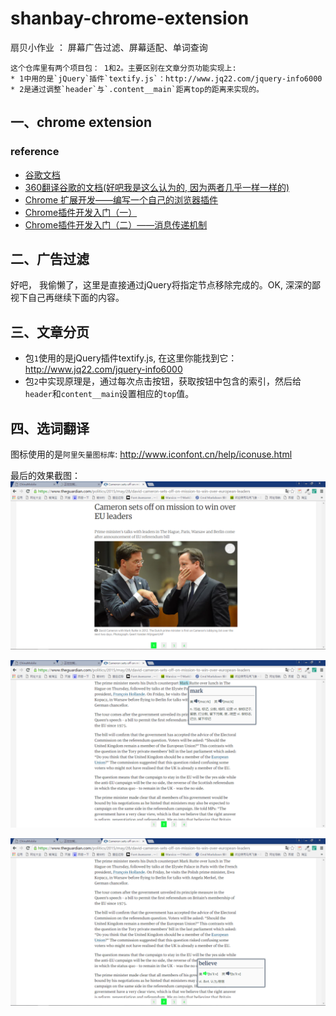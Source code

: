 # shanbay-chrome-extension
扇贝小作业 ： 屏幕广告过滤、屏幕适配、单词查询

    这个仓库里有两个项目包： 1和2。主要区别在文章分页功能实现上:
    * 1中用的是`jQuery`插件`textify.js`：http://www.jq22.com/jquery-info6000
    * 2是通过调整`header`与`.content__main`距离top的距离来实现的。
    
    
    

## 一、chrome extension
### reference
 * [谷歌文档](http://open.chrome.360.cn/extension_dev/overview.html)
 * [360翻译谷歌的文档(好吧我是这么认为的, 因为两者几乎一样一样的)](https://developer.chrome.com/extensions/content_scripts)
 * [Chrome 扩展开发——编写一个自己的浏览器插件](http://www.tuicool.com/articles/2MfYv2q)
 * [Chrome插件开发入门（一）](http://ju.outofmemory.cn/entry/74565)
 * [Chrome插件开发入门（二）——消息传递机制](http://ju.outofmemory.cn/entry/74567)
 
 
## 二、广告过滤
好吧， 我偷懒了，这里是直接通过jQuery将指定节点移除完成的。OK, 深深的鄙视下自己再继续下面的内容。
 
 
## 三、文章分页
 * 包`1`使用的是jQuery插件textify.js, 在这里你能找到它：http://www.jq22.com/jquery-info6000 
 * 包`2`中实现原理是，通过每次点击按钮，获取按钮中包含的索引，然后给 `header`和`content__main`设置相应的`top`值。
 
 
## 四、选词翻译

图标使用的是`阿里矢量图标库`: http://www.iconfont.cn/help/iconuse.html
 
最后的效果截图：
   ![](https://github.com/PandoraGalen/shanbay-chrome-extension/blob/master/2/%E6%88%AA%E5%9B%BE/%E6%88%AA%E5%9B%BE-1.png)
        
   ![](https://github.com/PandoraGalen/shanbay-chrome-extension/blob/master/2/%E6%88%AA%E5%9B%BE/%E6%88%AA%E5%9B%BE-2.png)
        
   ![](https://github.com/PandoraGalen/shanbay-chrome-extension/blob/master/2/%E6%88%AA%E5%9B%BE/%E6%88%AA%E5%9B%BE-3.png)
 
 

